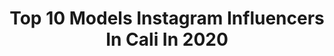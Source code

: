 ---
title: Top 10 Models Instagram Influencers In Cali In 2020
description: >-
  Find top models Instagram influencers in Cali in 2020. Most popular hashtags: #colombia #model #latina #fitness.
platform: Instagram
profiles:
  - username: "deyana_mounira"
    fullname: >-
      Deyana Mounira
    location: "Colombia"
    followers: 565973
    engagement: 135
    commentsToLikes: 0.010158
    id: ck138lpidgufv0i19kc9wrfem
    verified: true
    hashtags: "#goodtimes, #teatime"
  - username: "calicolfit"
    fullname: >-
      LUZ MARINA GARCIA A 🐼🦄
    location: "Colombia"
    followers: 33801
    engagement: 78
    commentsToLikes: 0.084970
    id: ck5zufszw2a0r0i14z8wpyi8c
    verified: false
    hashtags: "#gluteos, #chocolate, #banano, #lifestyle"
  - username: "carolinalgg"
    fullname: >-
      C A R O L I N A    G Ó M E Z ☆
    location: "Colombia"
    followers: 37974
    engagement: 315
    commentsToLikes: 0.122444
    id: ck8tcvfbv0u3j0j78355yt6t5
    verified: false
    hashtags: "#jueves, #sinmaquillaje, #cali, #time"
  - username: "tatiana_romero11"
    fullname: >-
      Tatiana Romero
    location: "Colombia"
    followers: 22400
    engagement: 339
    commentsToLikes: 0.047948
    id: ck5zzyi59cmwl0i14c11dq376
    verified: false
    hashtags: "#beauty, #se, #04, #moda"
  - username: "dianisnicol_oficial"
    fullname: >-
      𝓓’ 𝓝𝓲𝓬𝓸𝓵.🌸🍭🦄👙
    location: "Colombia"
    followers: 37523
    engagement: 207
    commentsToLikes: 0.020383
    id: ck6u4j9kh41dm0j71i1bcktvc
    verified: false
    hashtags: "#quehacen, #mujeressexys, #amigas, #labios"
  - username: "belkyarizala"
    fullname: >-
      Belky Arizala
    location: "Colombia"
    followers: 322640
    engagement: 104
    commentsToLikes: 0.018368
    id: ck6uchoq7fnv80j71h7hwvvdr
    verified: true
    hashtags: "#huila, #mejormodelo, #colombia, #feinamovible"
  - username: "luana_huerta"
    fullname: >-
      Luana
    location: "Colombia"
    followers: 13001
    engagement: 829
    commentsToLikes: 0.037325
    id: ck0vyn0o54t4k0i19cqzthv99
    verified: false
    hashtags: "#calihouse"
  - username: "kionna_janice"
    fullname: >-
      Kionna Janice
    location: "Colombia"
    followers: 5054
    engagement: 1135
    commentsToLikes: 0.024719
    id: ck5qch7tkqjv10i11pt4x19at
    verified: false
    hashtags: "#curlyhair, #mybestsponsor, #gopdanceacademy, #collagenbeautybooster"
  - username: "iam_sashap"
    fullname: >-
      Sasha P
    location: "Colombia"
    followers: 2675
    engagement: 1230
    commentsToLikes: 0.095032
    id: ck6u1m18imjvx0j71pcjdcjlq
    verified: false
    hashtags: "#reflectionphotography, #catwalk, #missteenusa, #reporter"
  - username: "davidcardenass230"
    fullname: >-
      David Cárdenas  🇨🇴
    location: "Colombia"
    followers: 82467
    engagement: 276
    commentsToLikes: 0.099409
    id: ck8t8swuwlom10j78zd0k6o6d
    verified: false
    hashtags: "#foto, #paisajes, #paisaje, #laboressociales"
---
